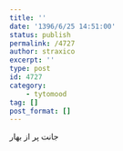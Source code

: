 ```yaml
---
title: ''
date: '1396/6/25 14:51:00'
status: publish
permalink: /4727
author: straxico
excerpt: ''
type: post
id: 4727
category:
    - tytomood
tag: []
post_format: []
---
```

جانت پر از بهار
